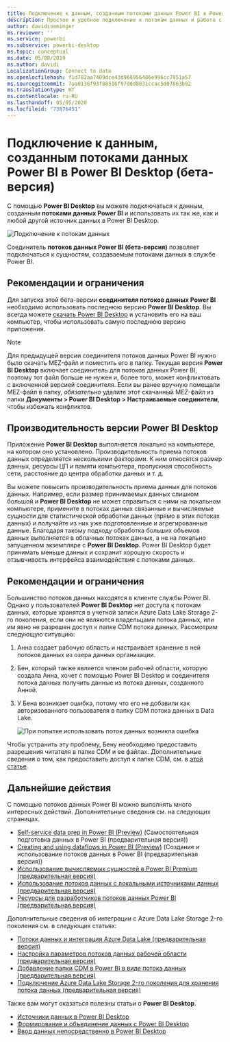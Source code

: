 ```yaml
---
title: Подключение к данным, созданным потоками данных Power BI в Power BI Desktop (бета-версия)
description: Простое и удобное подключение к потокам данных и работа с ними в Power BI Desktop
author: davidiseminger
ms.reviewer: ''
ms.service: powerbi
ms.subservice: powerbi-desktop
ms.topic: conceptual
ms.date: 05/08/2019
ms.author: davidi
LocalizationGroup: Connect to data
ms.openlocfilehash: f1d782aa7409dce43d960956406e996cc7951a57
ms.sourcegitcommit: 7aa0136f93f88516f97ddd8031ccac5d07863b92
ms.translationtype: HT
ms.contentlocale: ru-RU
ms.lasthandoff: 05/05/2020
ms.locfileid: "73876451"
---
```

# <a name="connect-to-data-created-by-power-bi-dataflows-in-power-bi-desktop-beta"></a>Подключение к данным, созданным потоками данных Power BI в Power BI Desktop (бета-версия)
С помощью **Power BI Desktop** вы можете подключаться к данным, созданным **потоками данных Power BI** и использовать их так же, как и любой другой источник данных в Power BI Desktop.

![Подключение к потокам данных](media/desktop-connect-dataflows/connect-dataflows_01.png)

Соединитель **потоков данных Power BI (бета-версия)** позволяет подключаться к сущностям, создаваемым потоками данных в службе Power BI. 

## <a name="considerations-and-limitations"></a>Рекомендации и ограничения

Для запуска этой бета-версии **соединителя потоков данных Power BI** необходимо использовать последнюю версию **Power BI Desktop**. Вы всегда можете [скачать Power BI Desktop](desktop-get-the-desktop.md) и установить его на ваш компьютер, чтобы использовать самую последнюю версию приложения.  

> [!NOTE]
> Для предыдущей версии соединителя потоков данных Power BI нужно было скачать MEZ-файл и поместить его в папку. Текущая версия **Power BI Desktop** включает соединитель для потоков данных Power BI, поэтому тот файл больше не нужен и, более того, может конфликтовать с включенной версией соединителя. Если вы ранее вручную помещали MEZ-файл в папку, *обязательно* удалите этот скачанный MEZ-файл из папки **Документы > Power BI Desktop > Настраиваемые соединители**, чтобы избежать конфликтов. 

## <a name="desktop-performance"></a>Производительность версии Power BI Desktop
Приложение **Power BI Desktop** выполняется локально на компьютере, на котором оно установлено. Производительность приема потоков данных определяется несколькими факторами. К ним относятся размер данных, ресурсы ЦП и памяти компьютера, пропускная способность сети, расстояние до центра обработки данных и т. д.

Вы можете повысить производительность приема данных для потоков данных. Например, если размер принимаемых данных слишком большой и **Power BI Desktop** не может справиться с ними на локальном компьютере, примените в потоках данных связанные и вычисляемые сущности для статистической обработки данных (прямо в этих потоках данных) и получайте из них уже подготовленные и агрегированные данные. Благодаря такому подходу обработка больших объемов данных выполняется в облачных потоках данных, а не на локально запущенном экземпляре с **Power BI Desktop**. Power BI Desktop будет принимать меньше данных и сохранит хорошую скорость и отзывчивость интерфейса взаимодействия с потоками данных.

## <a name="considerations-and-limitations"></a>Рекомендации и ограничения

Большинство потоков данных находятся в клиенте службы Power BI. Однако у пользователей **Power BI Desktop** нет доступа к потокам данных, которые хранятся в учетной записи Azure Data Lake Storage 2-го поколения, если они не являются владельцами потока данных, или им явно не разрешен доступ к папке CDM потока данных. Рассмотрим следующую ситуацию:

1.  Анна создает рабочую область и настраивает хранение в ней потоков данных из озера данных организации.
2.  Бен, который также является членом рабочей области, которую создала Анна, хочет с помощью Power BI Desktop и соединителя потока данных получить данные из потока данных, созданного Анной.
3.  У Бена возникает ошибка, потому что его не добавили как авторизованного пользователя в папку CDM потока данных в Data Lake.

    ![При попытке использовать поток данных возникла ошибка](media/service-dataflows-configure-workspace-storage-settings/dataflow-storage-settings_08.jpg)

Чтобы устранить эту проблему, Бену необходимо предоставить разрешения читателя в папке CDM и ее файлах. Дополнительные сведения о том, как предоставить доступ к папке CDM, см. в [этой статье](https://go.microsoft.com/fwlink/?linkid=2029121).




## <a name="next-steps"></a>Дальнейшие действия
С помощью потоков данных Power BI можно выполнять много интересных действий. Дополнительные сведения см. на следующих страницах.

* [Self-service data prep in Power BI (Preview)](service-dataflows-overview.md) (Самостоятельная подготовка данных в Power BI (предварительная версия))
* [Creating and using dataflows in Power BI (Preview)](service-dataflows-create-use.md) (Создание и использование потоков данных в Power BI (предварительная версия))
* [Использование вычисляемых сущностей в Power BI Premium (предварительная версия)](service-dataflows-computed-entities-premium.md)
* [Использование потоков данных с локальными источниками данных (предварительная версия)](service-dataflows-on-premises-gateways.md)
* [Ресурсы для разработчиков потоков данных Power BI (предварительная версия)](service-dataflows-developer-resources.md)

Дополнительные сведения об интеграции с Azure Data Lake Storage 2-го поколения см. в следующих статьях:

* [Потоки данных и интеграция Azure Data Lake (предварительная версия)](service-dataflows-azure-data-lake-integration.md)
* [Настройка параметров потоков данных рабочей области (предварительная версия)](service-dataflows-configure-workspace-storage-settings.md)
* [Добавление папки CDM в Power BI в виде потока данных (предварительная версия)](service-dataflows-add-cdm-folder.md)
* [Подключение Azure Data Lake Storage 2-го поколения для хранения потока данных (предварительная версия)](service-dataflows-connect-azure-data-lake-storage-gen2.md)

Также вам могут оказаться полезны статьи о **Power BI Desktop**.

* [Источники данных в Power BI Desktop](desktop-data-sources.md)
* [Формирование и объединение данных с Power BI Desktop](desktop-shape-and-combine-data.md)
* [Ввод данных непосредственно в Power BI Desktop](desktop-enter-data-directly-into-desktop.md)   

